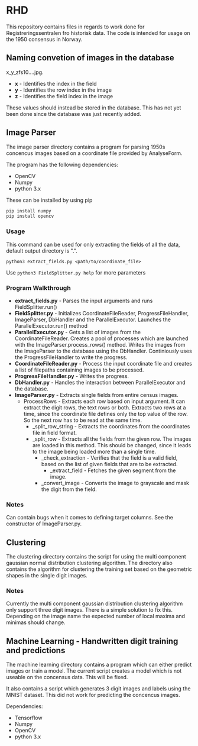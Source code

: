 # RHD

This repository contains files in regards to work done for Registreringssentralen fro historisk data. The code is intended for usage on the 1950 consensus in Norway.

## Naming convetion of images in the database

x_y_zfs10....jpg. 
- __x__ - Identifies the index in the field
- __y__ - Identifies the row index in the image
- __z__ - Identifies the field index in the image

These values should instead be stored in the database. This has not yet been done since the database was just recently added.

## Image Parser

The image parser directory contains a program for parsing 1950s concencus images based on a coordinate file provided by AnalyseForm.

The program has the following dependencies:
- OpenCV
- Numpy
- python 3.x

These can be installed by using pip

```bash
pip install numpy
pip install opencv
```
### Usage

This command can be used for only extracting the fields of all the data, default output directory is ".".
```
python3 extract_fields.py <path/to/coordinate_file>
```

Use `python3 FieldSplitter.py help` for more parameters

### Program Walkthrough
- __extract_fields.py__ - Parses the input arguments and runs FieldSplitter.run()
- __FieldSplitter.py__ - Initializes CoordinateFileReader, ProgressFileHandler, ImageParser, DbHandler and the ParallelExecutor.
Launches the ParallelExecutor.run() method
- __ParallelExecutor.py__ - Gets a list of images from the CoordinateFileReader. Creates a pool of processes which are launched 
with the ImageParser.process_rows() method. Writes the images from the ImageParser to the database using the DbHandler. Continiously uses the 
ProgressFileHandler to write the progress.
- __CoordinateFileReader.py__ - Process the input coordinate file and creates a list of filepaths containing images 
to be processed.
- __ProgressFileHandler.py__ - Writes the progress.
- __DbHandler.py__ - Handles the interaction between ParallelExecutor and the database. 
- __ImageParser.py__ - Extracts single fields from entire census images.
  - ProcessRows - Extracts each row based on input argument. It can extract the digit rows, the text rows or both. Extracts two rows at a time, since the coordinate file defines only the top value of the row. So the next row has to be read at the same time.
    - _split_row_string - Extracts the coordinates from the coordinates file in field format.
    - _split_row - Extracts all the fields from the given row. The images are loaded in this method. This should be changed, since it leads to the image being loaded more than a single time. 
      - _check_extraction - Verifies that the field is a valid field, based on the list of given fields that are to be extracted.
        - _extract_field - Fetches the given segment from the image. 
      - _convert_image - Converts the image to grayscale and mask the digit from the field.

### Notes
Can contain bugs when it comes to defining target columns. See the constructor of ImageParser.py. 

## Clustering
The clustering directory contains the script for using the multi component gaussian normal distribution clustering algorithm. The directory also contains the algorithm for clustering the training set based on the geometric shapes in the single digit images.

### Notes
Currently the multi component gaussian distribution clustering algorithm only support three digit images. There is a simple solution to fix this. Depending on the image name the expected number of local maxima and minimas should change. 

## Machine Learning - Handwritten digit training and predictions

The machine learning directory contains a program which can either predict images or train a model. The current script creates a model which is not useable on the concensus data. This will be fixed.

It also contains a script which generates 3 digit images and labels using the MNIST dataset. This did not work for predicting the concencus images.

Dependencies:

- Tensorflow
- Numpy
- OpenCV
- python 3.x
